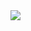 <a herf="https://github.com/je0ngyun/cardmeBE">
  <img
  src="https://www.je0ngyun.kro.kr/cardme/api/v1/card?userId=je0ngyun&cardName=mycard1"
  />
</a>
